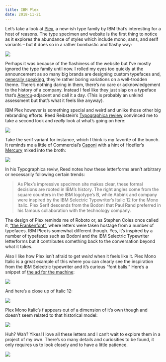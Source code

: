 ```yaml
---
title: IBM Plex
date: 2018-11-21
---
```


Let’s take a look at [Plex](https://www.ibm.com/plex/), a new-ish type family by IBM that’s interesting for a host of reasons. The type specimen and website is the first thing to notice as it explores the abundance of styles which include mono, sans, and serif variants – but it does so in a rather bombastic and flashy way:

![](https://buttondown.s3.us-west-2.amazonaws.com/images/637a563c-1cfc-4c4e-ae8e-5d1169fc181d.png)

Perhaps it was because of the flashiness of the website but I’ve mostly ignored the type family until now. I rolled my eyes too quickly at the announcement as so many big brands are designing custom typefaces and, [generally speaking](https://twitter.com/ohnotypeco/status/963529463353851905?lang=en), they’re rather boring variations on a well-trodden theme. There’s nothing daring in them, there’s no care or acknowledgement to the history of a company. Instead I feel like they just slap on a typeface that’s [Apercu](https://www.colophon-foundry.org/typefaces/apercu/)-adjacent and call it a day. (This is probably an unkind assessment but that’s what it feels like anyway).

IBM Plex however is something special and weird and unlike those other big rebranding efforts. Reed Reibstein’s [Typographica review](https://typographica.org/typeface-reviews/ibm-plex/) convinced me to take a second look and _really_ look at what’s going on here:

![](https://buttondown.s3.us-west-2.amazonaws.com/images/dce0b0b5-15e4-4498-87f6-9de6a585a60e.png)

Take the serif variant for instance, which I think is my favorite of the bunch. It reminds me a little of Commercial’s [Caponi](https://commercialtype.com/catalog/caponi) with a hint of Hoefler’s [Mercury](https://www.typography.com/fonts/mercury-text/overview/) mixed into the broth:

![](https://buttondown.s3.us-west-2.amazonaws.com/images/0f096625-fee1-4588-899d-205655939d08.png)

In his Typographica reviw, Reed notes how these letterforms aren’t arbitrary or necessarily following certain trends:

> As Plex’s impressive specimen site makes clear, these formal decisions are rooted in IBM’s history. The right angles come from the square counters in the IBM logotype’s B, while Abbink and company were inspired by the IBM Selectric Typewriter’s Italic 12 for the Mono Italic. Plex Serif descends from the Bodoni that Paul Rand preferred in his famous collaboration with the technology company.

The design of Plex reminds me of Roboto or, as Stephen Coles once called it, [“the Frankenfont”](https://typographica.org/on-typography/roboto-typeface-is-a-four-headed-frankenstein/), where letters were taken hostage from a number of typefaces. IBM Plex is somewhat different though. Yes, it’s inspired by a number of typefaces such as Bodoni and the IBM Selectric Typewriter letterforms but it contributes something back to the conversation beyond what it takes.

Also I like how Plex isn’t afraid to get _weird_ when it feels like it. Plex Mono Italic is a great example of this where you can clearly see the inspiration from the IBM Selectric typewriter and it’s curious “font balls.” Here’s a snippet of [the ad for the machine](https://www.youtube.com/watch?time_continue=63&v=XuOxOVDKJh4):

![](https://buttondown.s3.us-west-2.amazonaws.com/images/53990d1b-c2c1-4a64-883e-ee5e1c8d8f37.gif)

And here’s a close up of Italic 12:

![](https://buttondown.s3.us-west-2.amazonaws.com/images/16701522-adc8-492c-9360-c71b8906bb8a.png)

Plex Mono Italic’s f appears out of a dimension of it’s own though and doesn’t seem related to that historical model:

![](https://buttondown.s3.us-west-2.amazonaws.com/images/4b0a1358-2533-4653-98e8-3c4aa1f67285.png)

Huh? Wah? Yikes! I love all these letters and I can’t wait to explore them in a project of my own. There’s so many details and curiosities to be found, it only requires us to look closely and to have a little patience.

![](https://buttondown.s3.us-west-2.amazonaws.com/images/ba9bccb9-325e-4385-9b16-a46ed90423f7.png)
